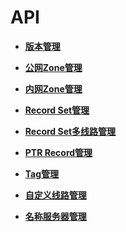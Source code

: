 # API<a name="dns_api_60000"></a>

-   **[版本管理](版本管理.md)**  

-   **[公网Zone管理](公网Zone管理.md)**  

-   **[内网Zone管理](内网Zone管理.md)**  

-   **[Record Set管理](Record-Set管理.md)**  

-   **[Record Set多线路管理](Record-Set多线路管理.md)**  

-   **[PTR Record管理](PTR-Record管理.md)**  

-   **[Tag管理](Tag管理.md)**  

-   **[自定义线路管理](自定义线路管理.md)**  

-   **[名称服务器管理](名称服务器管理.md)**  


